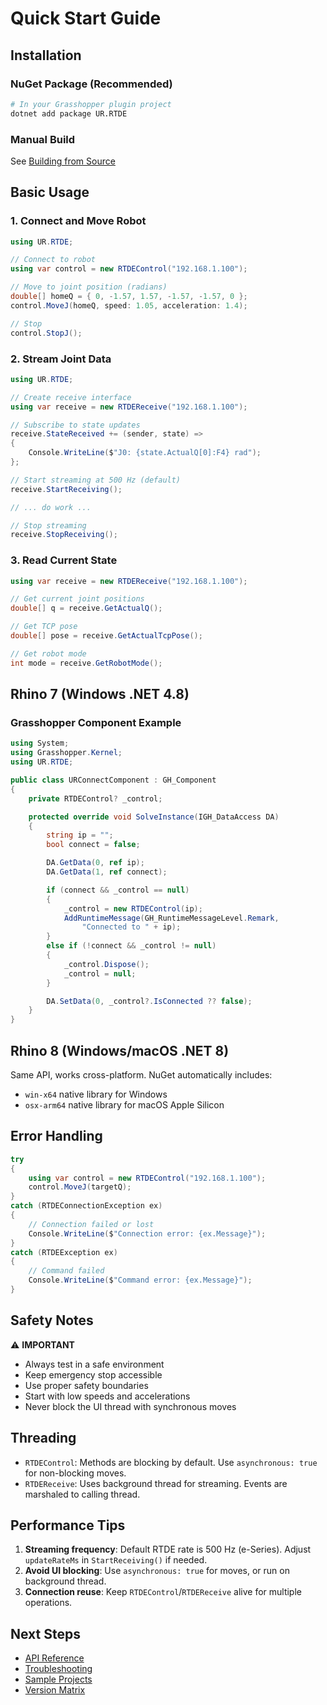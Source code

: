 # Quick Start Guide

## Installation

### NuGet Package (Recommended)
```bash
# In your Grasshopper plugin project
dotnet add package UR.RTDE
```

### Manual Build
See [Building from Source](../native/BUILD.md)

## Basic Usage

### 1. Connect and Move Robot

```csharp
using UR.RTDE;

// Connect to robot
using var control = new RTDEControl("192.168.1.100");

// Move to joint position (radians)
double[] homeQ = { 0, -1.57, 1.57, -1.57, -1.57, 0 };
control.MoveJ(homeQ, speed: 1.05, acceleration: 1.4);

// Stop
control.StopJ();
```

### 2. Stream Joint Data

```csharp
using UR.RTDE;

// Create receive interface
using var receive = new RTDEReceive("192.168.1.100");

// Subscribe to state updates
receive.StateReceived += (sender, state) =>
{
    Console.WriteLine($"J0: {state.ActualQ[0]:F4} rad");
};

// Start streaming at 500 Hz (default)
receive.StartReceiving();

// ... do work ...

// Stop streaming
receive.StopReceiving();
```

### 3. Read Current State

```csharp
using var receive = new RTDEReceive("192.168.1.100");

// Get current joint positions
double[] q = receive.GetActualQ();

// Get TCP pose
double[] pose = receive.GetActualTcpPose();

// Get robot mode
int mode = receive.GetRobotMode();
```

## Rhino 7 (Windows .NET 4.8)

### Grasshopper Component Example

```csharp
using System;
using Grasshopper.Kernel;
using UR.RTDE;

public class URConnectComponent : GH_Component
{
    private RTDEControl? _control;

    protected override void SolveInstance(IGH_DataAccess DA)
    {
        string ip = "";
        bool connect = false;

        DA.GetData(0, ref ip);
        DA.GetData(1, ref connect);

        if (connect && _control == null)
        {
            _control = new RTDEControl(ip);
            AddRuntimeMessage(GH_RuntimeMessageLevel.Remark, 
                "Connected to " + ip);
        }
        else if (!connect && _control != null)
        {
            _control.Dispose();
            _control = null;
        }

        DA.SetData(0, _control?.IsConnected ?? false);
    }
}
```

## Rhino 8 (Windows/macOS .NET 8)

Same API, works cross-platform. NuGet automatically includes:
- `win-x64` native library for Windows
- `osx-arm64` native library for macOS Apple Silicon

## Error Handling

```csharp
try
{
    using var control = new RTDEControl("192.168.1.100");
    control.MoveJ(targetQ);
}
catch (RTDEConnectionException ex)
{
    // Connection failed or lost
    Console.WriteLine($"Connection error: {ex.Message}");
}
catch (RTDEException ex)
{
    // Command failed
    Console.WriteLine($"Command error: {ex.Message}");
}
```

## Safety Notes

⚠️ **IMPORTANT**
- Always test in a safe environment
- Keep emergency stop accessible
- Use proper safety boundaries
- Start with low speeds and accelerations
- Never block the UI thread with synchronous moves

## Threading

- `RTDEControl`: Methods are blocking by default. Use `asynchronous: true` for non-blocking moves.
- `RTDEReceive`: Uses background thread for streaming. Events are marshaled to calling thread.

## Performance Tips

1. **Streaming frequency**: Default RTDE rate is 500 Hz (e-Series). Adjust `updateRateMs` in `StartReceiving()` if needed.
2. **Avoid UI blocking**: Use `asynchronous: true` for moves, or run on background thread.
3. **Connection reuse**: Keep `RTDEControl`/`RTDEReceive` alive for multiple operations.

## Next Steps

- [API Reference](api-reference.md)
- [Troubleshooting](troubleshooting.md)
- [Sample Projects](../samples/)
- [Version Matrix](version-matrix.md)
